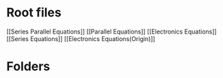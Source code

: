 # Root files

[[Series Parallel Equations]]
[[Parallel Equations]]
[[Electronics Equations]]
[[Series Equations]]
[[Electronics Equations(Origin)]]

# Folders